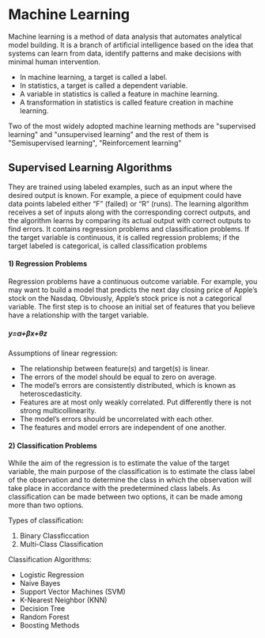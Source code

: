# Machine Learning 

Machine learning is a method of data analysis that automates analytical model building. It is a branch of artificial intelligence based on the idea that systems can learn from data, identify patterns and make decisions with minimal human intervention.

* In machine learning, a target is called a label.
* In statistics, a target is called a dependent variable.
* A variable in statistics is called a feature in machine learning.
* A transformation in statistics is called feature creation in machine learning.

Two of the most widely adopted machine learning methods are "supervised learning" and "unsupervised learning" and the rest of them is "Semisupervised learning", "Reinforcement learning"

## Supervised Learning Algorithms
They are trained using labeled examples, such as an input where the desired output is known. For example, a piece of equipment could have data points labeled either “F” (failed) or “R” (runs). The learning algorithm receives a set of inputs along with the corresponding correct outputs, and the algorithm learns by comparing its actual output with correct outputs to find errors. It contains regression problems and classification problems. If the target variable is continuous, it is called regression problems; if the target labeled is categorical, is called classification problems

#### 1) Regression  Problems
Regression problems have a continuous outcome variable. For example, you may want to build a model that predicts the next day closing price of Apple’s stock on the Nasdaq. Obviously, Apple’s stock price is not a categorical variable. The first step is to choose an initial set of features that you believe have a relationship with the target variable.

##### y=α+βx+θz

Assumptions of linear regression:
* The relationship between feature(s) and target(s) is linear.
* The errors of the model should be equal to zero on average.
* The model’s errors are consistently distributed, which is known as heteroscedasticity.
* Features are at most only weakly correlated. Put differently there is not strong multicollinearity.
* The model’s errors should be uncorrelated with each other.
* The features and model errors are independent of one another.

#### 2) Classification Problems
While the aim of the regression is to estimate the value of the target variable, the main purpose of the classification is to estimate the class label of the observation and to determine the class in which the observation will take place in accordance with the predetermined class labels. As classification can be made between two options, it can be made among more than two options.

Types of classification:
1. Binary Classficcation
2. Multi-Class Classification

Classification Algorithms:
* Logistic Regression
* Naive Bayes
* Support Vector Machines (SVM)
* K-Nearest Neighbor (KNN)
* Decision Tree
* Random Forest
* Boosting Methods

